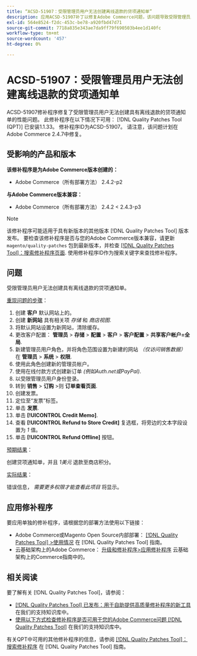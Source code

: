 ```yaml
---
title: “ACSD-51907：受限管理员用户无法创建离线退款的贷项通知单”
description: 应用ACSD-51907补丁以修复Adobe Commerce问题，该问题导致受限管理员用户无法创建包含离线退款的贷项通知单。
exl-id: 564e8524-f2dc-453c-be78-a920fbd47d71
source-git-commit: 7718a835e343ae7da9ff79f690503b4ee1d140fc
workflow-type: tm+mt
source-wordcount: '457'
ht-degree: 0%

---
```


# ACSD-51907：受限管理员用户无法创建离线退款的贷项通知单

ACSD-51907修补程序修复了受限管理员用户无法创建具有离线退款的贷项通知单的性能问题。 此修补程序在以下情况下可用： [!DNL Quality Patches Tool (QPT)] 已安装1.1.33。 修补程序ID为ACSD-51907。 请注意，该问题计划在Adobe Commerce 2.4.7中修复。

## 受影响的产品和版本

**该修补程序是为Adobe Commerce版本创建的：**

* Adobe Commerce（所有部署方法） 2.4.2-p2

**与Adobe Commerce版本兼容：**

* Adobe Commerce（所有部署方法） 2.4.2 &lt; 2.4.3-p3

>[!NOTE]
>
>该修补程序可能适用于具有新版本的其他版本 [!DNL Quality Patches Tool] 版本发布。 要检查该修补程序是否与您的Adobe Commerce版本兼容，请更新 `magento/quality-patches` 包到最新版本，并检查 [[!DNL Quality Patches Tool]：搜索修补程序页面](https://experienceleague.adobe.com/tools/commerce-quality-patches/index.html). 使用修补程序ID作为搜索关键字来查找修补程序。

## 问题

受限管理员用户无法创建具有离线退款的贷项通知单。

<u>重现问题的步骤</u>：

1. 创建 **客户** 默认网站上的。
1. 创建 **新网站** 具有相关项 *存储* 和 *商店视图*.
1. 将默认网站设置为新网站，清除缓存。
1. 更改客户配置： **管理员** > **存储** > **配置** > **客户** > **客户配置** > **共享客户帐户=全局**.
1. 新建管理员用户角色，并将角色范围设置为新建的网站 *（仅访问销售数据）* 在 **管理员** > **系统** > **权限**.
1. 使用此角色创建新的管理员帐户。
1. 使用在线付款方式创建新订单 *(例如Auth.net或PayPal)*.
1. 以受限管理员用户身份登录。
1. 转到 **销售** > **订购** >则 **订单查看页面**.
1. 创建发票。
1. 定位至“发票”标签。
1. 单击 **发票**.
1. 单击 **[!UICONTROL Credit Memo]**.
1. 查看 **[!UICONTROL Refund to Store Credit]** 复选框，将旁边的文本字段设置为 *1* 值。
1. 单击 **[!UICONTROL Refund Offline]** 按钮。

<u>预期结果</u>：

创建贷项通知单，并且 *1美元* 退款至商店积分。

<u>实际结果</u>：

错误信息， *需要更多权限才能查看此项目* 将显示。

## 应用修补程序

要应用单独的修补程序，请根据您的部署方法使用以下链接：

* Adobe Commerce或Magento Open Source内部部署： [[!DNL Quality Patches Tool] >使用情况](https://experienceleague.adobe.com/docs/commerce-operations/tools/quality-patches-tool/usage.html) 在 [!DNL Quality Patches Tool] 指南。
* 云基础架构上的Adobe Commerce： [升级和修补程序>应用修补程序](https://experienceleague.adobe.com/docs/commerce-cloud-service/user-guide/develop/upgrade/apply-patches.html) 云基础架构上的Commerce指南中的。

## 相关阅读

要了解有关 [!DNL Quality Patches Tool]，请参阅：

* [[!DNL Quality Patches Tool] 已发布：用于自助提供高质量修补程序的新工具](/help/announcements/adobe-commerce-announcements/magento-quality-patches-released-new-tool-to-self-serve-quality-patches.md) 在我们的支持知识库中。
* [使用以下方式检查修补程序是否可用于您的Adobe Commerce问题 [!DNL Quality Patches Tool]](/help/support-tools/patches-available-in-qpt-tool/check-patch-for-magento-issue-with-magento-quality-patches.md) 在我们的支持知识库中。

有关QPT中可用的其他修补程序的信息，请参阅 [[!DNL Quality Patches Tool]：搜索修补程序](https://experienceleague.adobe.com/tools/commerce-quality-patches/index.html) 在 [!DNL Quality Patches Tool] 指南。
